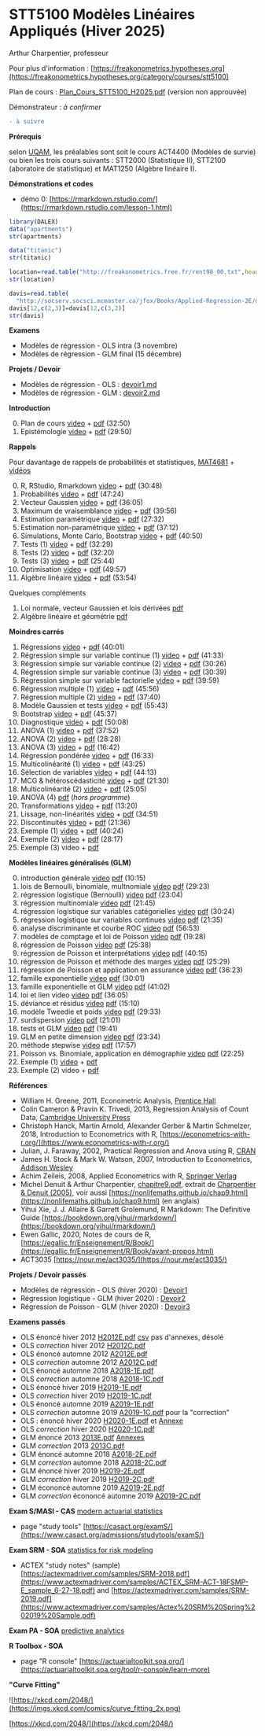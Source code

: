 # STT5100 Modèles Linéaires Appliqués (Hiver 2025)

Arthur Charpentier, professeur

Pour plus d'information : [https://freakonometrics.hypotheses.org](https://freakonometrics.hypotheses.org/category/courses/stt5100)

Plan de cours : [Plan_Cours_STT5100_H2025.pdf](https://github.com/freakonometrics/STT5100/blob/master/docs/Plan_Cours_STT5100_H2025.pdf) (version non approuvée)

Démonstrateur : *à confirmer*

```diff
- à suivre
```

**Prérequis**

selon [UQAM](https://etudier.uqam.ca/cours?sigle=STT5100), les préalables sont soit le cours ACT4400 (Modèles de survie) ou bien les trois cours suivants : STT2000 (Statistique II), STT2100 (aboratoire de statistique) et MAT1250 (Algèbre linéaire I).

**Démonstrations et codes**
* démo 0: [https://rmarkdown.rstudio.com/](https://rmarkdown.rstudio.com/lesson-1.html)

``` r
library(DALEX)
data("apartments")
str(apartments)

data("titanic")
str(titanic)

location=read.table("http://freakonometrics.free.fr/rent98_00.txt",header=TRUE)
str(location)

davis=read.table(
  "http://socserv.socsci.mcmaster.ca/jfox/Books/Applied-Regression-2E/datasets/Davis.txt")
davis[12,c(2,3)]=davis[12,c(3,2)]
str(davis)
```

**Examens**
* Modèles de régression - OLS intra (3 novembre)
* Modèles de régression - GLM final (15 décembre)

**Projets / Devoir**
* Modèles de régression - OLS : [devoir1.md](/devoir/devoir1.md)
* Modèles de régression - GLM : [devoir2.md](/devoir/devoir2.md)

**Introduction**

0. Plan de cours [video](https://www.youtube.com/watch?v=CLUglokf7PE) + [pdf](/slides/STT5100_A2022_INTRO_1.pdf) (32:50)
1. Epistémologie [video](https://www.youtube.com/watch?v=suw4eKnraHQ&list=PLCrFTE7Gu_3RDr8ZxhdwQ-9wyFz-df7i8&index=3&t=0s) + [pdf](/slides/STT5100_A2020_INTRO_2.pdf) (29:50)

**Rappels**

Pour davantage de rappels de probabilités et statistiques, [MAT4681](https://github.com/freakonometrics/MAT4681/) + [vidéos](https://www.youtube.com/playlist?list=PLCrFTE7Gu_3RG98Ahj3MCgdBsjysMJ-4H) 

0. R, RStudio, Rmarkdown [video](https://www.youtube.com/watch?v=SMDeNtqOkVU&list=PLCrFTE7Gu_3RDr8ZxhdwQ-9wyFz-df7i8&index=4&t=0s) + [pdf](/slides/STT5100_A2020_RAPPELS_1.pdf) (30:48)
1. Probabilités [video](https://www.youtube.com/watch?v=tf9C7KUgzgQ&list=PLCrFTE7Gu_3RDr8ZxhdwQ-9wyFz-df7i8&index=5&t=0s) + [pdf](/slides/STT5100_A2020_RAPPELS_2.pdf) (47:24)
2. Vecteur Gaussien [video](https://www.youtube.com/watch?v=g5lfBRNcuaw&list=PLCrFTE7Gu_3RDr8ZxhdwQ-9wyFz-df7i8&index=6&t=0s) + [pdf](/slides/STT5100_A2020_RAPPELS_3.pdf) (36:05)
3. Maximum de vraisemblance [video](https://www.youtube.com/watch?v=8MlQxK1ooRg&list=PLCrFTE7Gu_3RDr8ZxhdwQ-9wyFz-df7i8&index=7&t=0s) + [pdf](/slides/STT5100_A2020_RAPPELS_4.pdf) (39:56)
4. Estimation paramétrique [video](https://www.youtube.com/watch?v=yWaSzptP14o&list=PLCrFTE7Gu_3RDr8ZxhdwQ-9wyFz-df7i8&index=8&t=0s) + [pdf](/slides/STT5100_A2020_RAPPELS_5.pdf) (27:32)
5. Estimation non-paramétrique [video](https://www.youtube.com/watch?v=8qhplMgqVuU&list=PLCrFTE7Gu_3RDr8ZxhdwQ-9wyFz-df7i8&index=9&t=0s) + [pdf](/slides/STT5100_A2020_RAPPELS_6.pdf) (37:12)
6. Simulations, Monte Carlo, Bootstrap  [video](https://www.youtube.com/watch?v=1oRAjtkxhhc&list=PLCrFTE7Gu_3RDr8ZxhdwQ-9wyFz-df7i8&index=10&t=0s) + [pdf](/slides/STT5100_A2020_RAPPELS_7.pdf) (40:50)
7. Tests (1) [video](https://www.youtube.com/watch?v=sBJOIGx1XHM&list=PLCrFTE7Gu_3RDr8ZxhdwQ-9wyFz-df7i8&index=8&t=0s) + [pdf](/slides/STT5100_A2020_RAPPELS_8.pdf) (32:29)
8. Tests (2) [video](https://www.youtube.com/watch?v=EhPU260yz30&list=PLCrFTE7Gu_3RDr8ZxhdwQ-9wyFz-df7i8&index=11) + [pdf](/slides/STT5100_A2020_RAPPELS_9.pdf) (32:20)
9. Tests (3) [video](https://www.youtube.com/watch?v=Mz7NSFNDWcE&list=PLCrFTE7Gu_3RDr8ZxhdwQ-9wyFz-df7i8&index=12) + [pdf](/slides/STT5100_A2020_RAPPELS_10.pdf)  (25:44)
10. Optimisation [video](https://www.youtube.com/watch?v=qbMfX07McmQ&list=PLCrFTE7Gu_3RDr8ZxhdwQ-9wyFz-df7i8&index=14) + [pdf](/slides/STT5100_A2020_RAPPELS_11.pdf) (49:57)
11. Algèbre linéaire [video](https://www.youtube.com/watch?v=CAmOpaYi3jU&list=PLCrFTE7Gu_3RDr8ZxhdwQ-9wyFz-df7i8&index=9&t=0s) + [pdf](/slides/STT5100_A2020_RAPPELS_12.pdf) (53:54)

Quelques compléments

1. Loi normale, vecteur Gaussien et lois dérivées [pdf](/slides/STT5100_H2022_COMPLEMENT_1.pdf)
2. Algèbre linéaire et géométrie [pdf](/slides/STT5100_H2022_COMPLEMENT_2.pdf)

**Moindres carrés**

1. Régressions [video](https://www.youtube.com/watch?v=8aXmC2fj_n8&list=PLCrFTE7Gu_3RDr8ZxhdwQ-9wyFz-df7i8&index=16&t=0s) + [pdf](/slides/STT5100_A2020_OLS_1.pdf) (40:01)
2. Régression simple sur variable continue (1) [video](https://www.youtube.com/watch?v=Xw3dWco4xHM&list=PLCrFTE7Gu_3RDr8ZxhdwQ-9wyFz-df7i8&index=17&t=0s) + [pdf](/slides/STT5100_A2020_OLS_2.pdf) (41:33)
3. Régression simple sur variable continue (2) [video](https://www.youtube.com/watch?v=z65Z4nsz2FI&list=PLCrFTE7Gu_3RDr8ZxhdwQ-9wyFz-df7i8&index=18&t=0s) + [pdf](/slides/STT5100_A2020_OLS_3.pdf) (30:26)
4. Régression simple sur variable continue (3) [video](https://www.youtube.com/watch?v=c1w-fGrGGtA&list=PLCrFTE7Gu_3RDr8ZxhdwQ-9wyFz-df7i8&index=18&t=0s) + [pdf](/slides/STT5100_A2020_OLS_4.pdf) (30:39)
5. Régression simple sur variable factorielle [video](https://www.youtube.com/watch?v=tFnvXKYoJrQ&list=PLCrFTE7Gu_3RDr8ZxhdwQ-9wyFz-df7i8&index=20&t=0s) + [pdf](/slides/STT5100_A2020_OLS_5.pdf) (39:59)
6. Régression multiple (1) [video](https://www.youtube.com/watch?v=ZNOOpOqGr5Y&list=PLCrFTE7Gu_3RDr8ZxhdwQ-9wyFz-df7i8&index=21&t=0s) + [pdf](/slides/STT5100_A2020_OLS_6.pdf) (45:56)
7. Régression multiple (2) [video](https://www.youtube.com/watch?v=s9yBPlqbXTU&list=PLCrFTE7Gu_3RDr8ZxhdwQ-9wyFz-df7i8&index=22&t=0s) + [pdf](/slides/STT5100_A2020_OLS_7.pdf) (37:40)
8. Modèle Gaussien et tests [video](https://www.youtube.com/watch?v=5fMp3BDgwJw&list=PLCrFTE7Gu_3RDr8ZxhdwQ-9wyFz-df7i8&index=23&t=0s) + [pdf](/slides/STT5100_A2020_OLS_8.pdf) (55:43)
9. Bootstrap [video](https://www.youtube.com/watch?v=RwmwVmttzsU&list=PLCrFTE7Gu_3RDr8ZxhdwQ-9wyFz-df7i8&index=24&t=0s) + [pdf](/slides/STT5100_A2020_OLS_9.pdf) (45:37) 
10. Diagnostique [video](https://www.youtube.com/watch?v=BpomPYoSvw0&list=PLCrFTE7Gu_3RDr8ZxhdwQ-9wyFz-df7i8&index=25&t=0s) + [pdf](/slides/STT5100_A2020_OLS_10.pdf) (50:08)
11. ANOVA (1) [video](https://www.youtube.com/watch?v=Pe1psmbjvDY&list=PLCrFTE7Gu_3RDr8ZxhdwQ-9wyFz-df7i8&index=26&t=0s) + [pdf](/slides/STT5100_A2020_OLS_11.pdf) (37:52)
12. ANOVA (2) [video](https://www.youtube.com/watch?v=nCsdO4j5ODs&list=PLCrFTE7Gu_3RDr8ZxhdwQ-9wyFz-df7i8&index=27&t=0s) + [pdf](/slides/STT5100_A2020_OLS_11.pdf) (28:28)
13. ANOVA (3) [video](https://www.youtube.com/watch?v=pOf4t4cQANQ&list=PLCrFTE7Gu_3RDr8ZxhdwQ-9wyFz-df7i8&index=27) + [pdf](/slides/STT5100_A2020_OLS_21.pdf) (16:42)
14. Régression pondérée [video](https://www.youtube.com/watch?v=ks2GprUnL04&list=PLCrFTE7Gu_3RDr8ZxhdwQ-9wyFz-df7i8&index=28&t=0s) + [pdf](/slides/STT5100_A2020_OLS_12.pdf) (16:33)
15. Multicolinéarité (1) [video](https://www.youtube.com/watch?v=JmhqnkAn1KA&list=PLCrFTE7Gu_3RDr8ZxhdwQ-9wyFz-df7i8&index=29) + [pdf](/slides/STT5100_A2020_OLS_13.pdf) (43:25)
16. Sélection de variables [video](https://www.youtube.com/watch?v=-YzrEsgYFJQ&list=PLCrFTE7Gu_3RDr8ZxhdwQ-9wyFz-df7i8&index=30) + [pdf](/slides/STT5100_A2020_OLS_14.pdf) (44:13)
17. MCG & hétéroscédasticité [video](https://www.youtube.com/watch?v=YzXiSFkG5Sg&list=PLCrFTE7Gu_3RDr8ZxhdwQ-9wyFz-df7i8&index=31) + [pdf](/slides/STT5100_A2020_OLS_15.pdf) (21:30)
18. Multicolinéarité (2) [video](https://www.youtube.com/watch?v=pDATCIVv-OU&list=PLCrFTE7Gu_3RDr8ZxhdwQ-9wyFz-df7i8&index=32) + [pdf](/slides/STT5100_A2020_OLS_16.pdf) (25:05)
19. ANOVA (4) [pdf](/slides/STT5100_A2020_OLS_17.pdf) (*hors programme*)
20. Transformations [video](https://www.youtube.com/watch?v=doSWBIlmizk&list=PLCrFTE7Gu_3RDr8ZxhdwQ-9wyFz-df7i8&index=33) + [pdf](/slides/STT5100_A2020_OLS_20.pdf) (13:20)
20. Lissage, non-linéarités [video](https://www.youtube.com/watch?v=vLSUy0oOTZ0&list=PLCrFTE7Gu_3RDr8ZxhdwQ-9wyFz-df7i8&index=34) + [pdf](/slides/STT5100_A2020_OLS_18.pdf) (34:51)
21. Discontinuités [video](https://www.youtube.com/watch?v=0yb9OCUUbOI&list=PLCrFTE7Gu_3RDr8ZxhdwQ-9wyFz-df7i8&index=35) + [pdf](/slides/STT5100_A2020_OLS_19.pdf) (21:36) 
22. Exemple (1) [video](https://www.youtube.com/watch?v=q6U3jZfPOGE&list=PLCrFTE7Gu_3RDr8ZxhdwQ-9wyFz-df7i8&index=34) + [pdf](/slides/STT5100_A2020_OLS_22.pdf) (40:24) 
23. Exemple (2) [video](https://www.youtube.com/watch?v=8WeUvlJEY3w&list=PLCrFTE7Gu_3RDr8ZxhdwQ-9wyFz-df7i8&index=37) + [pdf](/slides/STT5100_A2020_OLS_23.pdf)  (28:17)
24. Exemple (3) video + [pdf](/slides/STT5100_A2020_OLS_24.pdf) 

**Modèles linéaires généralisés (GLM)**

0. introduction générale <a href="https://www.youtube.com/watch?v=p4XMwcelyI0&list=PLCrFTE7Gu_3RDr8ZxhdwQ-9wyFz-df7i8&index=1">video</a> <a href="https://github.com/freakonometrics/STT5100/blob/master/archives/H2020/covid/STT5100-0.pdf">pdf</a> (10:15) <br /> 	    
1. lois de Bernoulli, binomiale, multnomiale <a href="https://www.youtube.com/watch?v=75wN_XJvXYo&list=PLCrFTE7Gu_3RDr8ZxhdwQ-9wyFz-df7i8&index=2">video</a> <a href="https://github.com/freakonometrics/STT5100/blob/master/archives/H2020/covid/STT5100-1.pdf">pdf</a> (29:23) <br /> 
2.  régression logistique (Bernoulli) <a href="https://www.youtube.com/watch?v=9qPe9YbSk4k&list=PLCrFTE7Gu_3RDr8ZxhdwQ-9wyFz-df7i8&index=3">video</a> <a href="https://github.com/freakonometrics/STT5100/blob/master/archives/H2020/covid/STT5100-2.pdf">pdf</a> (23:04) <br /> 
3.    régression multinomiale <a href="https://www.youtube.com/watch?v=M8q3mzQuWZc&list=PLCrFTE7Gu_3RDr8ZxhdwQ-9wyFz-df7i8&index=4">video</a> <a href="https://github.com/freakonometrics/STT5100/blob/master/archives/H2020/covid/STT5100-3.pdf">pdf</a> (21:45) <br /> 
4.    régression logistique sur variables catégorielles <a href="https://www.youtube.com/watch?v=beB-6PgDQP4&list=PLCrFTE7Gu_3RDr8ZxhdwQ-9wyFz-df7i8&index=5">video</a> <a href="https://github.com/freakonometrics/STT5100/blob/master/archives/H2020/covid/STT5100-4.pdf">pdf</a> (30:24) <br /> 
5.    régression logistique sur variables continues <a href="https://www.youtube.com/watch?v=RfaBrGGFNn4&list=PLCrFTE7Gu_3RDr8ZxhdwQ-9wyFz-df7i8&index=6">video</a> <a href="https://github.com/freakonometrics/STT5100/blob/master/archives/H2020/covid/STT5100-5.pdf">pdf</a> (21:35) <br /> 
6.    analyse discriminante et courbe ROC <a href="https://www.youtube.com/watch?v=BQ_zdviAHu8&list=PLCrFTE7Gu_3RDr8ZxhdwQ-9wyFz-df7i8&index=7">video</a> <a href="https://github.com/freakonometrics/STT5100/blob/master/archives/H2020/covid/STT5100-6.pdf">pdf</a> (56:53) <br /> 
7.    modèles de comptage et loi de Poisson <a href="https://www.youtube.com/watch?v=vBTrb7KBoB8&list=PLCrFTE7Gu_3RDr8ZxhdwQ-9wyFz-df7i8&index=8">video</a> <a href="https://github.com/freakonometrics/STT5100/blob/master/archives/H2020/covid/STT5100-7.pdf">pdf</a> (19:28) <br /> 
8.  régression de Poisson <a href="https://www.youtube.com/watch?v=Et07c3a8V3c&list=PLCrFTE7Gu_3RDr8ZxhdwQ-9wyFz-df7i8&index=9">video</a> <a href="https://github.com/freakonometrics/STT5100/blob/master/archives/H2020/covid/STT5100-8.pdf">pdf</a> (25:38) <br /> 
9.    régression de Poisson et interprétations <a href="https://www.youtube.com/watch?v=xUGFwU8aLAw&list=PLCrFTE7Gu_3RDr8ZxhdwQ-9wyFz-df7i8&index=10">video</a> <a href="https://github.com/freakonometrics/STT5100/blob/master/archives/H2020/covid/STT5100-9.pdf">pdf</a> (40:15) <br /> 
10.    régression de Poisson et méthode des marges <a href="https://www.youtube.com/watch?v=hJUY3CEIQOQ&list=PLCrFTE7Gu_3RDr8ZxhdwQ-9wyFz-df7i8&index=11">video</a> <a href="https://github.com/freakonometrics/STT5100/blob/master/archives/H2020/covid/STT5100-10.pdf">pdf</a> (25:29) <br /> 
11.    régression de Poisson et application en assurance <a href="https://www.youtube.com/watch?v=1BuMQX_mlec&list=PLCrFTE7Gu_3RDr8ZxhdwQ-9wyFz-df7i8&index=12">video</a> <a href="https://github.com/freakonometrics/STT5100/blob/master/archives/H2020/covid/STT5100-11.pdf">pdf</a> (36:23) <br /> 
12.    famille exponentielle <a href="https://www.youtube.com/watch?v=0Hs7e4nstO4&list=PLCrFTE7Gu_3RDr8ZxhdwQ-9wyFz-df7i8&index=13">video</a> <a href="https://github.com/freakonometrics/STT5100/blob/master/archives/H2020/covid/STT5100-12.pdf">pdf</a> (30:01) <br /> 
13.    famille exponentielle et GLM <a href="https://www.youtube.com/watch?v=weoPmeWVaaw&list=PLCrFTE7Gu_3RDr8ZxhdwQ-9wyFz-df7i8&index=14">video</a> <a href="https://github.com/freakonometrics/STT5100/blob/master/archives/H2020/covid/STT5100-13.pdf">pdf</a> (41:02) <br /> 
14.    loi et lien video <a href="https://www.youtube.com/watch?v=4apRCozfmLE&list=PLCrFTE7Gu_3RDr8ZxhdwQ-9wyFz-df7i8&index=15">video</a> <a href="https://github.com/freakonometrics/STT5100/blob/master/archives/H2020/covid/STT5100-14.pdf">pdf</a> (36:05) <br /> 
15.    déviance et résidus <a href="https://www.youtube.com/watch?v=XZQTlAoVHl8&list=PLCrFTE7Gu_3RDr8ZxhdwQ-9wyFz-df7i8&index=16">video</a> <a href="https://github.com/freakonometrics/STT5100/blob/master/archives/H2020/covid/STT5100-15.pdf">pdf</a> (15:10) <br /> 
16.    modèle Tweedie et poids <a href="https://www.youtube.com/watch?v=BSp_qXnmbSo&list=PLCrFTE7Gu_3RDr8ZxhdwQ-9wyFz-df7i8&index=17">video</a> <a href="https://github.com/freakonometrics/STT5100/blob/master/archives/H2020/covid/STT5100-16.pdf">pdf</a> (29:33) <br /> 
17.    surdispersion <a href="https://www.youtube.com/watch?v=tZjjR0Z4k3k&list=PLCrFTE7Gu_3RDr8ZxhdwQ-9wyFz-df7i8&index=18">video</a> <a href="https://github.com/freakonometrics/STT5100/blob/master/archives/H2020/covid/STT5100-17.pdf">pdf</a> (21:01) <br /> 
18.    tests et GLM <a href="https://www.youtube.com/watch?v=o72UZKCd3jI&list=PLCrFTE7Gu_3RDr8ZxhdwQ-9wyFz-df7i8&index=19">video</a> <a href="https://github.com/freakonometrics/STT5100/blob/master/archives/H2020/covid/STT5100-18.pdf">pdf</a> (19:41) <br /> 
19.    GLM en petite dimension <a href="https://www.youtube.com/watch?v=YHOVtBC_s4o&list=PLCrFTE7Gu_3RDr8ZxhdwQ-9wyFz-df7i8&index=20">video</a> <a href="https://github.com/freakonometrics/STT5100/blob/master/archives/H2020/covid/STT5100-19.pdf">pdf</a> (23:34) <br /> 
20.    méthode stepwise <a href="https://www.youtube.com/watch?v=D31VCd-XJLU&list=PLCrFTE7Gu_3RDr8ZxhdwQ-9wyFz-df7i8&index=21">video</a> <a href="https://github.com/freakonometrics/STT5100/blob/master/archives/H2020/covid/STT5100-20.pdf">pdf</a> (17:57) <br /> 
21.    Poisson vs. Binomiale, application en démographie <a href="https://www.youtube.com/watch?v=A-uIImX-Jto&list=PLCrFTE7Gu_3RDr8ZxhdwQ-9wyFz-df7i8&index=22">video</a> <a href="https://github.com/freakonometrics/STT5100/blob/master/archives/H2020/covid/STT5100-21.pdf">pdf</a> (22:25) <br /> 
22. Exemple (1) [video](https://www.youtube.com/watch?v=v4l2mXyFdjs&list=PLCrFTE7Gu_3RDr8ZxhdwQ-9wyFz-df7i8&index=60) + [pdf](/slides/STT5100-22.pdf) 
23. Exemple (2) video + [pdf](/slides/STT5100-23.pdf) 

**Références** 
* William H. Greene, 2011, Econometric Analysis, [Prentice Hall](http://www.prenhall.com/greene/)
* Colin Cameron & Pravin K. Trivedi, 2013, Regression Analysis of Count Data, [Cambridge University Press](http://faculty.econ.ucdavis.edu/faculty/cameron/racd/count.html)
* Christoph Hanck, Martin Arnold, Alexander Gerber & Martin Schmelzer, 2018, Introduction to Econometrics with R, [https://econometrics-with-r.org/](https://www.econometrics-with-r.org/)
* Julian, J. Faraway, 2002, Practical Regression and Anova using R, [CRAN](https://cran.r-project.org/doc/contrib/Faraway-PRA.pdf)
* James H. Stock & Mark W. Watson, 2007, Introduction to Econometrics, [Addison Wesley](https://www.pearson.com/us/higher-education/product/Stock-Introduction-to-Econometrics-3rd-Edition/9780138009007.html)
* Achim Zeileis, 2008, Applied Econometrics with R, [Springer Verlag](https://eeecon.uibk.ac.at/~zeileis/teaching/AER/index.html)
* Michel Denuit & Arthur Charpentier, [chapitre9.pdf](https://github.com/freakonometrics/STT5100/blob/master/archives/A2018/chapitre9.pdf), extrait de [Charpentier & Denuit (2005)](https://freakonometrics.hypotheses.org/files/2018/11/ASSNVT1.pdf), voir aussi [https://nonlifemaths.github.io/chap9.html](https://nonlifemaths.github.io/chap9.html) (en anglais)
* Yihui Xie, J. J. Allaire & Garrett Grolemund, R Markdown: The Definitive Guide [https://bookdown.org/yihui/rmarkdown/](https://bookdown.org/yihui/rmarkdown/)
* Ewen Gallic, 2020, Notes de cours de R, [https://egallic.fr/Enseignement/R/Book/](https://egallic.fr/Enseignement/R/Book/avant-propos.html)
* ACT3035 [https://nour.me/act3035/](https://nour.me/act3035/)

**Projets / Devoir passés**
* Modèles de régression - OLS (hiver 2020) : [Devoir1](https://github.com/freakonometrics/STT5100/blob/master/archives/H2020/devoirs/devoir1-H2020-STT5100.md)
* Régression logistique - GLM (hiver 2020) : [Devoir2](https://github.com/freakonometrics/STT5100/blob/master/archives/H2020/devoirs/STT5100-H2020-devoir2.md)
* Régression de Poisson - GLM (hiver 2020) : [Devoir3](https://github.com/freakonometrics/STT5100/blob/master/archives/H2020/devoirs/devoir3-H2020-STT5100.md)

**Examens passés**
* OLS énoncé hiver 2012 [H2012E.pdf](https://github.com/freakonometrics/STT5100/blob/master/archives/A2018/act6410-h2012-enonce.pdf) [csv](http://freakonometrics.blog.free.fr/public/data/basket-exam-v2.csv) pas d'annexes, désolé
* OLS _correction_ hiver 2012 [H2012C.pdf](https://github.com/freakonometrics/STT5100/blob/master/archives/A2018/act6410-h2012-correc.pdf)
* OLS énoncé automne 2012 [A2012E.pdf](https://github.com/freakonometrics/STT5100/blob/master/archives/A2018/act6410-a2012-enonce.pdf)
* OLS _correction_ automne 2012 [A2012C.pdf](https://github.com/freakonometrics/STT5100/blob/master/archives/A2018/act6410-a2012-correc.pdf)
* OLS énoncé automne 2018 [A2018-1E.pdf](https://github.com/freakonometrics/STT5100/raw/master/archives/A2018/Exam_STT5100_Aut_2018_intra-A.pdf)
* OLS _correction_ automne 2018 [A2018-1C.pdf](https://github.com/freakonometrics/STT5100/raw/master/archives/A2018/Exam_STT5100_Aut_2018_intra-A-correction.pdf)
* OLS énoncé hiver 2019 [H2019-1E.pdf](https://github.com/freakonometrics/STT5100/blob/master/archives/H2019/docs/Examen_STT5100_H2019_enonce.pdf)
* OLS _correction_ hiver 2019 [H2019-1C.pdf](https://github.com/freakonometrics/STT5100/blob/master/archives/H2019/docs/Examen_STT5100_H2019_correction.pdf)
* OLS énoncé automne 2019 [A2019-1E.pdf](https://github.com/freakonometrics/STT5100/blob/master/archives/A2019/devoirs/STT5100_AUTOMNE2019_ENONCE.pdf) 
* OLS _correction_ automne 2019 [A2019-1C.pdf](https://github.com/freakonometrics/STT5100/blob/master/archives/A2019/devoirs/STT5100_AUTOMNE2019_CORREC.pdf) pour la "correction"
* OLS : énoncé hiver 2020 [H2020-1E.pdf](https://github.com/freakonometrics/STT5100/blob/master/archives/H2020/devoirs/STT5100_Hiver2020_A.pdf) et [Annexe](https://github.com/freakonometrics/STT5100/blob/master/archives/H2020/devoirs/STT5100_Hiver2020_annexes.pdf)
* OLS _correction_ hiver 2020 [H2020-1C.pdf](https://github.com/freakonometrics/STT5100/blob/master/archives/H2020/devoirs/STT5100_Hiver2020_A_correc.pdf) 
* GLM énoncé 2013 [2013E.pdf](https://github.com/freakonometrics/STT5100/blob/master/archives/A2018/act2040-2013-enonce.pdf) [Annexes](https://f-origin.hypotheses.org/wp-content/blogs.dir/253/files/2013/03/EXAMEN-INTRA-annexe-2040-H2013.pdf)
* GLM _correction_ 2013 [2013C.pdf](https://github.com/freakonometrics/STT5100/blob/master/archives/A2018/act2040-2013-correc.pdf)
* GLM énoncé automne 2018 [A2018-2E.pdf](https://github.com/freakonometrics/STT5100/raw/master/archives/A2018/Examen_STT5100_Aut_2018_final-correction.pdf)
* GLM _correction_ automne 2018 [A2018-2C.pdf](https://github.com/freakonometrics/STT5100/raw/master/archives/A2018/Examen_STT5100_Aut_2018_final.pdf)
* GLM énoncé hiver 2019 [H2019-2E.pdf](https://github.com/freakonometrics/STT5100/blob/master/archives/H2019/docs/Examen_STT5100_Hiver_2019-final-B.pdf)
* GLM _correction_ hiver 2019 [H2019-2C.pdf](https://github.com/freakonometrics/STT5100/blob/master/archives/H2019/docs/Examen_STT5100_Hiver_2019-correction.pdf)
* GLM écononcé automne 2019 [A2019-2E.pdf](https://github.com/freakonometrics/STT5100/blob/master/archives/A2019/devoirs/STT5100_AUTOMNE2019_2_ENONCE.pdf) 
* GLM _correction_ écononcé automne 2019 [A2019-2C.pdf](https://github.com/freakonometrics/STT5100/blob/master/archives/A2019/devoirs/STT5100_AUTOMNE2019_2_CORREC.pdf) 

**Exam S/MASI - CAS** [modern actuarial statistics](https://www.casact.org/admissions/syllabus/index.cfm?fa=MASI)
* page "study tools" [https://casact.org/examS/](https://www.casact.org/admissions/studytools/examS/)

**Exam SRM - SOA** [statistics for risk modeling](https://www.soa.org/Education/Exam-Req/edu-exam-srm-detail.aspx)
* ACTEX "study notes" (sample) [https://actexmadriver.com/samples/SRM-2018.pdf](https://www.actexmadriver.com/samples/ACTEX_SRM-ACT-18FSMP-E_sample_6-27-18.pdf) and [https://actexmadriver.com/samples/SRM-2019.pdf](https://www.actexmadriver.com/samples/Actex%20SRM%20Spring%202019%20Sample.pdf)

**Exam PA - SOA** [predictive analytics](https://www.soa.org/Education/Exam-Req/edu-exam-pa-detail.aspx)

**R Toolbox - SOA**
* page "R console" [https://actuarialtoolkit.soa.org/](https://actuarialtoolkit.soa.org/tool/r-console/learn-more)

**"Curve Fitting"**

![https://xkcd.com/2048/](https://imgs.xkcd.com/comics/curve_fitting_2x.png)

[https://xkcd.com/2048/](https://xkcd.com/2048/)
